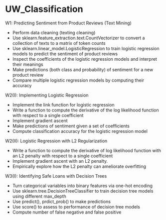 # UW_Classification

W1: Predicting Sentiment from Product Reviews (Text Mining)
- Perform data cleaning (texting cleaning)
- Use sklearn.feature_extraction.text.CountVectorizer to convert a collection of texts to a matrix of token counts
- Use sklearn.linear_model.LogisticRegression to train logistic regression models to predict the sentiment of product reviews
- Inspect the coefficients of the logistic regression models and interpret their meanings
- Make predictions (both class and probability) of sentiment for a new product review
- Compare multiple logistic regression models by computing their accuracy

W2(I): Implementing Logistic Regression
- Implement the link function for logistic regression
- Write a function to compute the derivative of the log likelihood function with respect to a single coefficient
- Implement gradient ascent
- Make predictions of sentiment given a set of coefficients
- Compute classification accuracy for the logistic regression model

W2(II): Logistic Regression with L2 Regularization
- Write a function to compute the derivative of log likelihood function with an L2 penalty with respect to a single coefficient
- Implement gradient ascent with an L2 penalty.
- Empirically explore how the L2 penalty can ameliorate overfitting

W3(I): Identifying Safe Loans with Decision Trees
- Turn categorical variables into binary features via one-hot encoding
- Use sklearn.tree.DecisionTreeClassifier to train decision tree models using different max_depth
- Use predict(), prdict_prob() to make predictions
- Use score() to assess to performance of decision tree models
- Compute number of false negative and false positive
